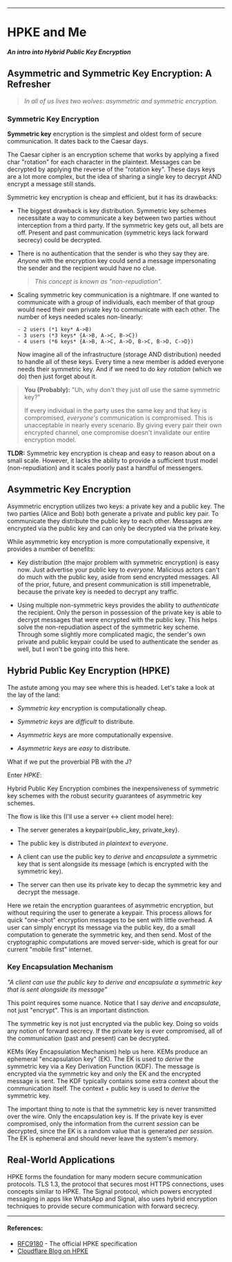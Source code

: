 ---
# HPKE and Me
##### _An intro into Hybrid Public Key Encryption_

## Asymmetric and Symmetric Key Encryption: A Refresher
> _In all of us lives two wolves: asymmetric and symmetric encryption._

### Symmetric Key Encryption
**Symmetric key** encryption is the simplest and oldest form of secure communication. It dates back to the Caesar days.

The Caesar cipher is an encryption scheme that works by applying a fixed char "rotation" for each character in the plaintext. Messages can be decrypted by applying the reverse of the "rotation key". These days keys are a lot more complex, but the idea of sharing a single key to decrypt AND encrypt a message still stands.

Symmetric key encryption is cheap and efficient, but it has its drawbacks:

* The biggest drawback is key distribution. Symmetric key schemes necessitate a way to communicate a key between two parties without interception from a third party. If the symmetric key gets out, all bets are off. Present and past communication (symmetric keys lack forward secrecy) could be decrypted.
    
* There is no authentication that the sender is who they say they are. _Anyone_ with the encryption key could send a message impersonating the sender and the recipient would have no clue.
    
  > _This concept is known as "non-repudiation"._
    
* Scaling symmetric key communication is a nightmare. If one wanted to communicate with a _group_ of individuals, each member of that group would need their own private key to communicate with each other. The number of keys needed scales non-linearly:
    
  ```
  - 2 users (*1 key* A->B)
  - 3 users (*3 keys* {A->B, A->C, B->C})
  - 4 users (*6 keys* {A->B, A->C, A->D, B->C, B->D, C->D})
  ```
    
  Now imagine all of the infrastructure (storage AND distribution) needed to handle all of these keys. Every time a new member is added everyone needs their symmetric key. And if we need to do _key rotation_ (which we do) then just forget about it.
    
> **You (Probably):** "Uh, why don't they just _all_ use the same symmetric key?"
> 
> If every individual in the party uses the same key and that key is compromised, _everyone's_ communication is compromised. This is unacceptable in nearly every scenario. By giving every pair their own encrypted channel, one compromise doesn't invalidate our entire encryption model.

**TLDR:** Symmetric key encryption is cheap and easy to reason about on a small scale. However, it lacks the ability to provide a sufficient trust model (non-repudiation) and it scales poorly past a handful of messengers.

## Asymmetric Key Encryption
Asymmetric encryption utilizes two keys: a private key and a public key. The two parties (Alice and Bob) both generate a private and public key pair. To communicate they distribute the public key to each other. Messages are encrypted via the public key and can only be decrypted via the private key.

While asymmetric key encryption is more computationally expensive, it provides a number of benefits:

* Key distribution (the major problem with symmetric encryption) is easy now. Just advertise your public key to _everyone_. Malicious actors can't do much with the public key, aside from send encrypted messages. All of the prior, future, and present communication is still impenetrable, because the private key is needed to decrypt any traffic.
    
* Using multiple non-symmetric keys provides the ability to _authenticate_ the recipient. Only the person in possession of the private key is able to decrypt messages that were encrypted with the public key. This helps solve the non-repudiation aspect of the symmetric key scheme. Through some slightly more complicated magic, the sender's own private and public keypair could be used to authenticate the sender as well, but I won't be going into this here.
    
## Hybrid Public Key Encryption (HPKE)
The astute among you may see where this is headed. Let's take a look at the lay of the land:

* _Symmetric key_ encryption is computationally cheap.
    
* _Symmetric keys_ are _difficult_ to distribute.
    
* _Asymmetric keys_ are more computationally expensive.
    
* _Asymmetric keys_ are _easy_ to distribute.
    
What if we put the proverbial PB with the J?

Enter _HPKE_:

Hybrid Public Key Encryption combines the inexpensiveness of symmetric key schemes with the robust security guarantees of asymmetric key schemes.

The flow is like this (I'll use a server <-> client model here):

* The server generates a keypair{public_key, private_key}.
    
* The public key is distributed _in plaintext_ to _everyone_.
    
* A client can use the public key to _derive_ and _encapsulate_ a symmetric key that is sent alongside its message (which is encrypted with the symmetric key).
    
* The server can then use its private key to decap the symmetric key and decrypt the message.
    
Here we retain the encryption guarantees of asymmetric encryption, but without requiring the user to generate a keypair. This process allows for quick "one-shot" encryption messages to be sent with little overhead. A user can simply encrypt its message via the public key, do a small computation to generate the symmetric key, and then send. Most of the cryptographic computations are moved server-side, which is great for our current "mobile first" internet.

### Key Encapsulation Mechanism
_"A client can use the public key to derive and encapsulate a symmetric key that is sent alongside its message"_

This point requires some nuance. Notice that I say _derive_ and _encapsulate_, not just "encrypt". This is an important distinction.

The symmetric key is not just encrypted via the public key. Doing so voids any notion of forward secrecy. If the private key is ever compromised, all of the communication (past and present) can be decrypted.

KEMs (Key Encapsulation Mechanism) help us here. KEMs produce an ephemeral "encapsulation key" (EK). The EK is used to _derive_ the symmetric key via a Key Derivation Function (KDF). The message is encrypted via the symmetric key and only the EK and the encrypted message is sent. The KDF typically contains some extra context about the communication itself. The context + public key is used to _derive_ the symmetric key.

The important thing to note is that the symmetric key is never transmitted over the wire. Only the encapsulation key is. If the private key is ever compromised, only the information from the current _session_ can be decrypted, since the EK is a random value that is generated _per session_. The EK is ephemeral and should never leave the system's memory.

## Real-World Applications

HPKE forms the foundation for many modern secure communication protocols. TLS 1.3, the protocol that secures most HTTPS connections, uses concepts similar to HPKE. The Signal protocol, which powers encrypted messaging in apps like WhatsApp and Signal, also uses hybrid encryption techniques to provide secure communication with forward secrecy.

* * *

#### References:
* [RFC9180](https://datatracker.ietf.org/doc/html/rfc9180) - The official HPKE specification
* [Cloudflare Blog on HPKE](https://blog.cloudflare.com/hybrid-public-key-encryption/)
